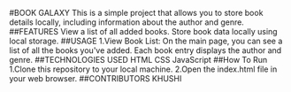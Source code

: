 #BOOK GALAXY
  This is a simple project that allows you to store book details locally, including information about the author and genre.
##FEATURES
  View a list of all added books.
  Store book data locally using local storage.
##USAGE
1.View Book List:
   On the main page, you can see a list of all the books you've added.
   Each book entry displays the author and genre.
##TECHNOLOGIES USED
  HTML
  CSS
  JavaScript
##How To Run
    1.Clone this repository to your local machine.
    2.Open the index.html file in your web browser.
##CONTRIBUTORS
   KHUSHI


